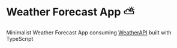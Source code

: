 # Weather Forecast App ⛅️

Minimalist Weather Forecast App consuming [WeatherAPI](https://www.weatherapi.com) built with TypeScript
